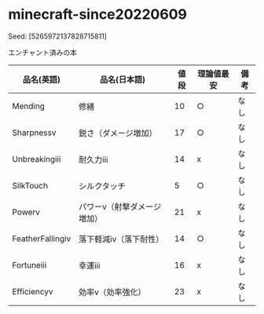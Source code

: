 # minecraft-since20220609

Seed: [5265972137828715811]<br>

エンチャント済みの本<br>


| 品名(英語) | 品名(日本語) | 値段 | 理論値最安 | 備考 |
|---|---|---|---|---|
|Mending|修繕|10|○|なし|
|Sharpnessⅴ|鋭さ（ダメージ増加）|17|○|なし|
|Unbreakingⅲ|耐久力ⅲ|14|x|なし|
|SilkTouch|シルクタッチ|5|○|なし|
|Powerⅴ|パワーⅴ（射撃ダメージ増加）|21|x|なし|
|FeatherFallingⅳ|落下軽減ⅳ（落下耐性）|14|○|なし|
|Fortuneⅲ|幸運ⅲ|16|x|なし|
|Efficiencyⅴ|効率ⅴ（効率強化）|23|x|なし|
